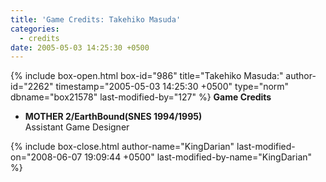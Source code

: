 ```yaml
---
title: 'Game Credits: Takehiko Masuda'
categories:
  - credits
date: 2005-05-03 14:25:30 +0500
---
```

{% include box-open.html box-id="986" title="Takehiko Masuda:" author-id="2262" timestamp="2005-05-03 14:25:30 +0500" type="norm" dbname="box21578" last-modified-by="127" %}
<b>Game Credits</b>
<UL>
<LI><b>MOTHER 2/EarthBound(SNES 1994/1995)</b><BR />
Assistant Game Designer</LI>
</UL>
{% include box-close.html author-name="KingDarian" last-modified-on="2008-06-07 19:09:44 +0500" last-modified-by-name="KingDarian" %}
